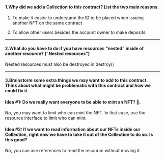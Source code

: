 #### 1.Why did we add a Collection to this contract? List the two main reasons.

1. To make it easier to understand the ID to be placed when issuing another NFT on the same contract

2. To allow other users besides the account owner to make deposits

---
#### 2.What do you have to do if you have resources "nested" inside of another resource? ("Nested resources")

Nested resources must also be destroyed in destroy()

---
#### 3.Brainstorm some extra things we may want to add to this contract. Think about what might be problematic with this contract and how we could fix it.


#### Idea #1: Do we really want everyone to be able to mint an NFT? 🤔.

No, you may want to limit who can mint the NFT. In that case, use the resource interface to limit who can mint.

#### Idea #2: If we want to read information about our NFTs inside our Collection, right now we have to take it out of the Collection to do so. Is this good?

No, you can use references to read the resource without moving it.

